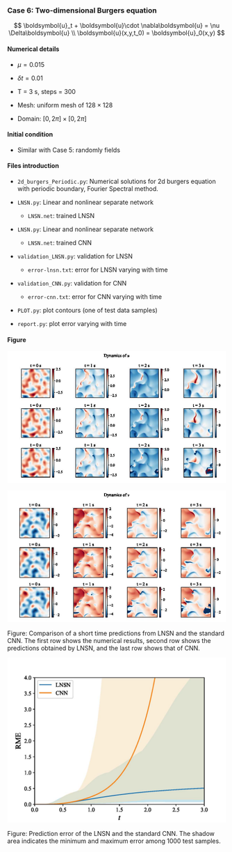 ### Case 6: Two-dimensional Burgers equation

$$
\boldsymbol{u}_t + \boldsymbol{u}\cdot \nabla\boldsymbol{u} = \nu \Delta\boldsymbol{u} \\
\boldsymbol{u}(x,y,t_0) = \boldsymbol{u}_0(x,y)
$$

#### Numerical details

* $\mu=0.015$

* $\delta t=0.01$
* T = 3 s, steps = 300

* Mesh: uniform mesh of $128\times 128$
* Domain: $[0,2\pi]\times[0,2\pi]$

#### Initial condition

* Similar with Case 5: randomly fields

#### Files introduction

* `2d_burgers_Periodic.py`:  Numerical solutions for 2d burgers equation with periodic boundary, Fourier Spectral method.

* `LNSN.py`:  Linear and nonlinear separate network
  * `LNSN.net`: trained LNSN

* `LNSN.py`:  Linear and nonlinear separate network
  * `LNSN.net`: trained CNN

* `validation_LNSN.py`:  validation for LNSN
  * `error-lnsn.txt`: error for LNSN varying with time
* `validation_CNN.py`:  validation for CNN
  * `error-cnn.txt`: error for CNN varying with time

* `PLOT.py`: plot contours (one of test data samples)

* `report.py`: plot error varying with time

#### Figure

![2d_burgers_u](2d_burgers_u.jpg)

![2d_burgers_v](2d_burgers_v.jpg)

Figure: Comparison of a short time predictions from LNSN and the standard CNN. The first row shows the numerical results, second row shows the predictions obtained by LNSN, and the last row shows that of CNN.

![2d_burgers_error](2d_burgers_error.jpg)

Figure: Prediction error of the LNSN and the standard CNN. The shadow area indicates the minimum and maximum error among $1000$ test samples.